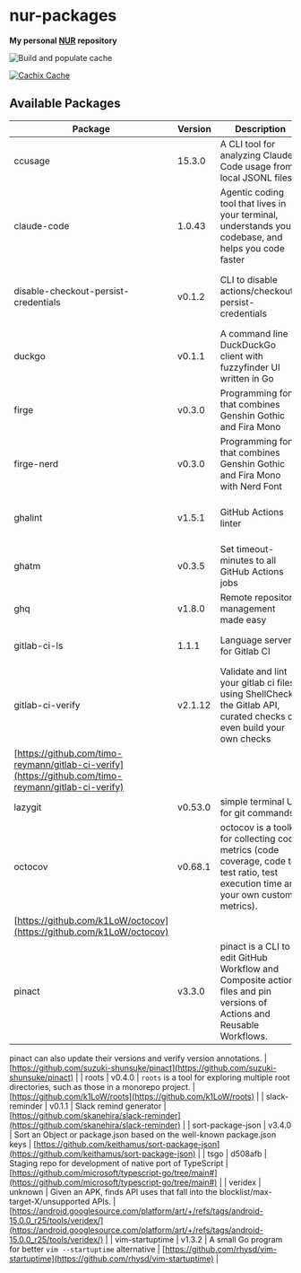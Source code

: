 # nur-packages

**My personal [NUR](https://github.com/nix-community/NUR) repository**

<!-- Remove this if you don't use github actions -->

![Build and populate cache](https://github.com/Omochice/nur-packages/workflows/Build%20and%20populate%20cache/badge.svg)

<!--
Uncomment this if you use travis:

[![Build Status](https://travis-ci.com/<YOUR_TRAVIS_USERNAME>/nur-packages.svg?branch=master)](https://travis-ci.com/<YOUR_TRAVIS_USERNAME>/nur-packages)
-->

[![Cachix Cache](https://img.shields.io/badge/cachix-omochice-blue.svg)](https://omochice.cachix.org)

## Available Packages

| Package | Version | Description | Homepage |
|---------|---------|-------------|----------|
| ccusage | 15.3.0 | A CLI tool for analyzing Claude Code usage from local JSONL files. | [https://github.com/ryoppippi/ccusage](https://github.com/ryoppippi/ccusage) |
| claude-code | 1.0.43 | Agentic coding tool that lives in your terminal, understands your codebase, and helps you code faster | [https://github.com/anthropics/claude-code](https://github.com/anthropics/claude-code) |
| disable-checkout-persist-credentials | v0.1.2 | CLI to disable actions/checkout's persist-credentials | [https://github.com/suzuki-shunsuke/disable-checkout-persist-credentials](https://github.com/suzuki-shunsuke/disable-checkout-persist-credentials) |
| duckgo | v0.1.1 | A command line DuckDuckGo client with fuzzyfinder UI written in Go | [https://github.com/sheepla/duckgo](https://github.com/sheepla/duckgo) |
| firge | v0.3.0 | Programming font that combines Genshin Gothic and Fira Mono | [https://github.com/yuru7/Firge](https://github.com/yuru7/Firge) |
| firge-nerd | v0.3.0 | Programming font that combines Genshin Gothic and Fira Mono with Nerd Font | [https://github.com/yuru7/Firge](https://github.com/yuru7/Firge) |
| ghalint | v1.5.1 | GitHub Actions linter | [https://github.com/suzuki-shunsuke/ghalint](https://github.com/suzuki-shunsuke/ghalint) |
| ghatm | v0.3.5 | Set timeout-minutes to all GitHub Actions jobs | [https://github.com/suzuki-shunsuke/ghatm](https://github.com/suzuki-shunsuke/ghatm) |
| ghq | v1.8.0 | Remote repository management made easy | [https://github.com/x-motemen/ghq](https://github.com/x-motemen/ghq) |
| gitlab-ci-ls | 1.1.1 | Language server for Gitlab CI | [https://github.com/alesbrelih/gitlab-ci-ls](https://github.com/alesbrelih/gitlab-ci-ls) |
| gitlab-ci-verify | v2.1.12 | Validate and lint your gitlab ci files using ShellCheck, the Gitlab API, curated checks or even build your own checks
 | [https://github.com/timo-reymann/gitlab-ci-verify](https://github.com/timo-reymann/gitlab-ci-verify) |
| lazygit | v0.53.0 | simple terminal UI for git commands | [https://github.com/jesseduffield/lazygit](https://github.com/jesseduffield/lazygit) |
| octocov | v0.68.1 | octocov is a toolkit for collecting code metrics (code coverage, code to test ratio, test execution time and your own custom metrics).
 | [https://github.com/k1LoW/octocov](https://github.com/k1LoW/octocov) |
| pinact | v3.3.0 | pinact is a CLI to edit GitHub Workflow and Composite action files and pin versions of Actions and Reusable Workflows.
pinact can also update their versions and verify version annotations.
 | [https://github.com/suzuki-shunsuke/pinact](https://github.com/suzuki-shunsuke/pinact) |
| roots | v0.4.0 | `roots` is a tool for exploring multiple root directories, such as those in a monorepo project.
 | [https://github.com/k1LoW/roots](https://github.com/k1LoW/roots) |
| slack-reminder | v0.1.1 | Slack remind generator | [https://github.com/skanehira/slack-reminder](https://github.com/skanehira/slack-reminder) |
| sort-package-json | v3.4.0 | Sort an Object or package.json based on the well-known package.json keys | [https://github.com/keithamus/sort-package-json](https://github.com/keithamus/sort-package-json) |
| tsgo | d508afb | Staging repo for development of native port of TypeScript | [https://github.com/microsoft/typescript-go/tree/main#](https://github.com/microsoft/typescript-go/tree/main#) |
| veridex | unknown | Given an APK, finds API uses that fall into the blocklist/max-target-X/unsupported APIs. | [https://android.googlesource.com/platform/art/+/refs/tags/android-15.0.0_r25/tools/veridex/](https://android.googlesource.com/platform/art/+/refs/tags/android-15.0.0_r25/tools/veridex/) |
| vim-startuptime | v1.3.2 | A small Go program for better `vim --startuptime` alternative | [https://github.com/rhysd/vim-startuptime](https://github.com/rhysd/vim-startuptime) |

